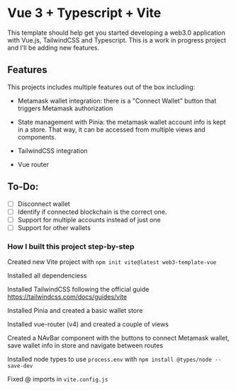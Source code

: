 # Vue 3 + Typescript + Vite

This template should help get you started developing a web3.0 application with Vue.js, TailwindCSS and Typescript. This is a work in progress project and I'll be adding new features.

## Features

This projects includes multiple features out of the box including:

- Metamask wallet integration: there is a "Connect Wallet" button that triggers Metamask authorization
- State management with Pinia: the metamask wallet account info is kept in a store. That way, it can be accessed from multiple views and components.

- TailwindCSS integration
- Vue router

## To-Do:

- [ ] Disconnect wallet
- [ ] Identify if connected blockchain is the correct one.
- [ ] Support for multiple accounts instead of just one
- [ ] Support for other wallets

### How I built this project step-by-step

Created new Vite project with `npm init vite@latest web3-template-vue `

Installed all dependenciess

Installed TailwindCSS following the official guide https://tailwindcss.com/docs/guides/vite

Installed Pinia and created a basic wallet store

Installed vue-router (v4) and created a couple of views

Created a NAvBar component with the buttons to connect Metamask wallet, save wallet info in store and navigate between routes

Installed node types to use `process.env` with `npm install @types/node --save-dev`

Fixed @ imports in `vite.config.js`
